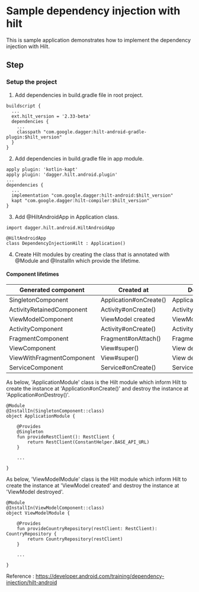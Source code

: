 # Sample dependency injection with hilt
This is sample application demonstrates how to implement the dependency injection with Hilt.

## Step
### Setup the project
1. Add dependencies in build.gradle file in root project.
```
buildscript {
  ...
  ext.hilt_version = '2.33-beta'
  dependencies {
    ...
    classpath "com.google.dagger:hilt-android-gradle-plugin:$hilt_version"
  }
}
```

2. Add dependencies in build.gradle file in app module.
```
apply plugin: 'kotlin-kapt'
apply plugin: 'dagger.hilt.android.plugin'
...
dependencies {
  ...
  implementation "com.google.dagger:hilt-android:$hilt_version"
  kapt "com.google.dagger:hilt-compiler:$hilt_version"
}
```

3. Add @HiltAndroidApp in Application class.
```
import dagger.hilt.android.HiltAndroidApp

@HiltAndroidApp
class DependencyInjectionHilt : Application()
```

4. Create Hilt modules by creating the class that is annotated with @Module and @InstallIn which provide the lifetime.

#### Component lifetimes

| Generated component       | Created at             | Destroyed at            |
| ------------------------- | ---------------------- | ----------------------- |
| SingletonComponent        | Application#onCreate() | Application#onDestroy() |
| ActivityRetainedComponent | Activity#onCreate()    | Activity#onDestroy()    |
| ViewModelComponent        | ViewModel created      | ViewModel destroyed     |
| ActivityComponent	        | Activity#onCreate()	   | Activity#onDestroy()    |
| FragmentComponent	        | Fragment#onAttach()    | Fragment#onDestroy()    |
| ViewComponent	            | View#super()	         | View destroyed          |
| ViewWithFragmentComponent	| View#super()           | View destroyed          |
| ServiceComponent	        | Service#onCreate()     | Service#onDestroy()     |

As below, 'ApplicationModule' class is the Hilt module which inform Hilt to create the instance at 'Application#onCreate()' and destroy the instance at 'Application#onDestroy()'.
```
@Module
@InstallIn(SingletonComponent::class)
object ApplicationModule {

    @Provides
    @Singleton
    fun provideRestClient(): RestClient {
        return RestClient(ConstantHelper.BASE_API_URL)
    }

    ...

}
```

As below, 'ViewModelModule' class is the Hilt module which inform Hilt to create the instance at 'ViewModel created' and destroy the instance at 'ViewModel destroyed'.
```
@Module
@InstallIn(ViewModelComponent::class)
object ViewModelModule {

    @Provides
    fun provideCountryRepository(restClient: RestClient): CountryRepository {
        return CountryRepository(restClient)
    }

    ...

}
```

Reference : https://developer.android.com/training/dependency-injection/hilt-android